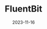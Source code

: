 ---
title: "FluentBit"
date: 2023-11-16
draft: false
# description
description: "FluentBit"
weight: 7
---